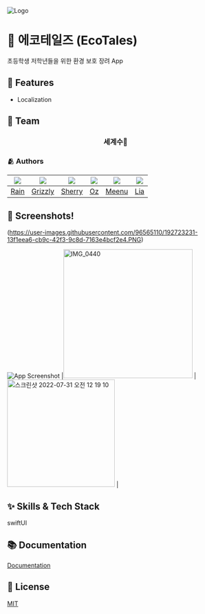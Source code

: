 ![Logo](https://dummyimage.com/1000x300/000/fff.png)

# 📱 에코테일즈 (EcoTales)

초등학생 저학년들을 위한 환경 보호 장려 App

## 📌 Features

- Localization

## 👥 Team

<div align="center">

### 세계수🌲

</div>

### 🫂 Authors

|<img src="https://github.com/eunbkang.png">|<img src="https://github.com/Lim-YongKwan.png">|<img src="https://github.com/yeahaluu.png">|<img src="https://github.com/glitterer.png">|<img src="https://github.com/taek0622.png">|<img src="https://github.com/Lia316.png">|
|:-:|:-:|:-:|:-:|:-:|:-:|
|[Rain](https://github.com/eunbkang)|[Grizzly](https://github.com/Lim-YongKwan)|[Sherry](https://github.com/yeahaluu)|[Oz](https://github.com/glitterer)|[Meenu](https://github.com/taek0622)|[Lia](https://github.com/Lia316)|


## 🌃 Screenshots!
(https://user-images.githubusercontent.com/96565110/192723231-13f1eea6-cb9c-42f3-9c8d-7163e4bcf2e4.PNG)


![App Screenshot](![IMG_0439](https://user-images.githubusercontent.com/96565110/192723782-8d139eea-13de-446f-a42f-ed11d725f4e5.PNG))
|<img width="300" alt="IMG_0440" src="https://user-images.githubusercontent.com/96565110/192723902-29ce7fec-a797-4772-9c0f-039e7ddfeacf.PNG
">      |   <img width="250" alt="스크린샷 2022-07-31 오전 12 19 10" src="https://user-images.githubusercontent.com/96565110/181921062-9f533ff9-8ddf-4d05-ad05-12563db873e6.png">    |




## ✨ Skills & Tech Stack
swiftUI

## 📚 Documentation

[Documentation](https://linktodocumentation)


## :lock_with_ink_pen: License

[MIT](https://choosealicense.com/licenses/mit/)

